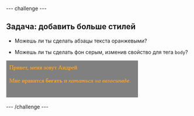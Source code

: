 \--- challenge \---

## Задача: добавить больше стилей

+ Можешь ли ты сделать абзацы текста оранжевыми?

+ Можешь ли ты сделать фон серым, изменив свойство для тега `body`?

![снимок экрана](images/birthday-more-style.png)

\--- /challenge \---